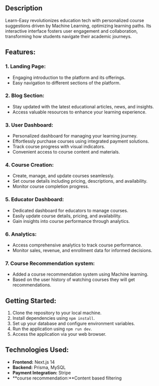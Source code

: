 ## Description
Learn-Easy revolutionizes education tech with personalized course suggestions driven by Machine Learning, optimizing learning paths. Its interactive interface fosters user engagement and collaboration, transforming how students navigate their academic journeys.

## Features:

### 1. Landing Page:
- Engaging introduction to the platform and its offerings.
- Easy navigation to different sections of the platform.

### 2. Blog Section:
- Stay updated with the latest educational articles, news, and insights.
- Access valuable resources to enhance your learning experience.

### 3. User Dashboard:
- Personalized dashboard for managing your learning journey.
- Effortlessly purchase courses using integrated payment solutions.
- Track course progress with visual indicators.
- Convenient access to course content and materials.

### 4. Course Creation:
- Create, manage, and update courses seamlessly.
- Set course details including pricing, descriptions, and availability.
- Monitor course completion progress.

### 5. Educator Dashboard:
- Dedicated dashboard for educators to manage courses.
- Easily update course details, pricing, and availability.
- Gain insights into course performance through analytics.

### 6. Analytics:
- Access comprehensive analytics to track course performance.
- Monitor sales, revenue, and enrollment data for informed decisions.

### 7. Course Recommendation system:
- Added a course recommendation system using Machine learning.
- Based on the user history of watching courses they will get recommendations.

## Getting Started:
1. Clone the repository to your local machine.
2. Install dependencies using `npm install`.
3. Set up your database and configure environment variables.
4. Run the application using `npm run dev`.
5. Access the application via your web browser.

## Technologies Used:
- **Frontend:** Next.js 14
- **Backend:** Prisma, MySQL
- **Payment Integration:** Stripe
- **course recommendation:**Content based filtering